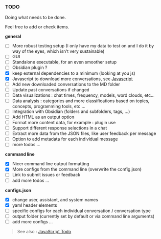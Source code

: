 ### TODO

Doing what needs to be done.

Feel free to add or check items.

**general**

- [ ] More robust testing setup (I only have my data to test on and I do it by way of the eyes, which isn't very sustainable)
- [ ] GUI
- [ ] Standalone executable, for an even smoother setup
- [ ] Obsidian plugin ?
- [x] keep external dependencies to a minimum (looking at you js)
- [x] Javascript to download more conversations, see [Javascript](js)
- [ ] Add new downloaded conversations to the MD folder
- [ ] Update past conversations if changed
- [ ] Data visualizations : chat times, frequency, models, word clouds, etc...
- [ ] Data analysis : categories and more classifications based on topics, concepts, programming tools, etc ...
- [ ] Integration with Obsidian (folders and subfolders, tags, ...)
- [ ] Add HTML as an output option
- [ ] Format more content data, for example : plugin use
- [ ] Support different response selections in a chat
- [ ] Extract more data from the JSON files, like user feedback per message
- [ ] Option to add metadata for each individual message
- [ ] more todos ...

**command line**

- [x] Nicer command line output formatting
- [x] More configs from the command line (overwrite the config.json)
- [ ] Link to submit issues or feedback
- [ ] add more todos ...

**configs.json**

- [x] change user, assistant, and system names
- [x] yaml header elements
- [ ] specific configs for each individual conversation / conversation type
- [ ] output folder (currently set by default or via command line arguments)
- [ ] add more configs ...

> See also : [JavaScript Todo](js/how_to_use.md#still-working-on)